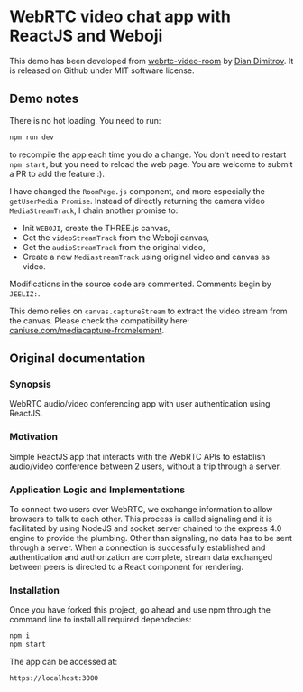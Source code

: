 # WebRTC video chat app with ReactJS and Weboji


This demo has been developed from [webrtc-video-room](https://github.com/dondido/webrtc-video-room) by [Dian Dimitrov](https://github.com/dondido). It is released on Github under MIT software license.


## Demo notes

There is no hot loading. You need to run:

```bash
npm run dev
```

to recompile the app each time you do a change. You don't need to restart `npm starŧ`, but you need to reload the web page. You are welcome to submit a PR to add the feature :).

I have changed the `RoomPage.js` component, and more especially the `getUserMedia Promise`. Instead of directly returning the camera video `MediaStreamTrack`, I chain another promise to:

* Init `WEBOJI`, create the THREE.js canvas,
* Get the `videoStreamTrack` from the Weboji canvas,
* Get the `audioStreamTrack` from the original video,
* Create a new `MediastreamTrack` using original video and canvas as video.

Modifications in the source code are commented. Comments begin by `JEELIZ:`.

This demo relies on `canvas.captureStream` to extract the video stream from the canvas. Please check the compatibility here: [caniuse.com/mediacapture-fromelement](https://caniuse.com/mediacapture-fromelement).


## Original documentation

### Synopsis

WebRTC audio/video conferencing app with user authentication using ReactJS.

### Motivation

Simple ReactJS app that interacts with the WebRTC APIs to establish audio/video conference between 2 users, without a trip through a server.

### Application Logic and Implementations

To connect two users over WebRTC, we exchange information to allow browsers to talk to each other. This process is called signaling and it is facilitated by using NodeJS and socket server chained to the express 4.0 engine to provide the plumbing. Other than signaling, no data has to be sent through a server. When a connection is successfully established and authentication and authorization are complete, stream data exchanged between peers is directed to a React component for rendering.

### Installation

Once you have forked this project, go ahead and use npm through the command line to install all required dependecies:

```bash
npm i
npm start
```

The app can be accessed at:

```bash
https://localhost:3000
```

